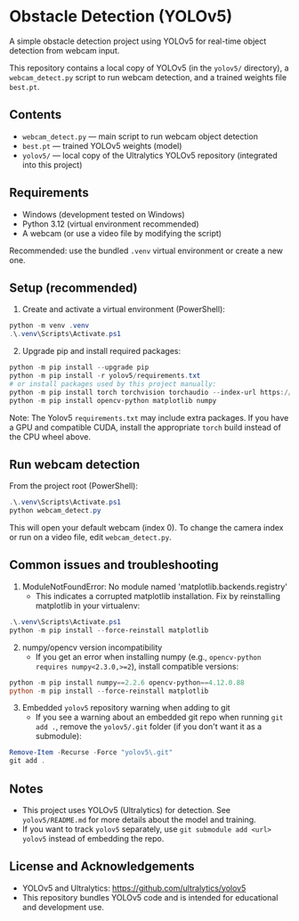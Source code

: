 # Obstacle Detection (YOLOv5)

A simple obstacle detection project using YOLOv5 for real-time object detection from webcam input.

This repository contains a local copy of YOLOv5 (in the `yolov5/` directory), a `webcam_detect.py` script to run webcam detection, and a trained weights file `best.pt`.

## Contents

- `webcam_detect.py` — main script to run webcam object detection
- `best.pt` — trained YOLOv5 weights (model)
- `yolov5/` — local copy of the Ultralytics YOLOv5 repository (integrated into this project)

## Requirements

- Windows (development tested on Windows)
- Python 3.12 (virtual environment recommended)
- A webcam (or use a video file by modifying the script)

Recommended: use the bundled `.venv` virtual environment or create a new one.

## Setup (recommended)

1. Create and activate a virtual environment (PowerShell):

```powershell
python -m venv .venv
.\.venv\Scripts\Activate.ps1
```

2. Upgrade pip and install required packages:

```powershell
python -m pip install --upgrade pip
python -m pip install -r yolov5/requirements.txt
# or install packages used by this project manually:
python -m pip install torch torchvision torchaudio --index-url https://download.pytorch.org/whl/cpu
python -m pip install opencv-python matplotlib numpy
```

Note: The Yolov5 `requirements.txt` may include extra packages. If you have a GPU and compatible CUDA, install the appropriate `torch` build instead of the CPU wheel above.

## Run webcam detection

From the project root (PowerShell):

```powershell
.\.venv\Scripts\Activate.ps1
python webcam_detect.py
```

This will open your default webcam (index 0). To change the camera index or run on a video file, edit `webcam_detect.py`.

## Common issues and troubleshooting

1. ModuleNotFoundError: No module named 'matplotlib.backends.registry'
   - This indicates a corrupted matplotlib installation. Fix by reinstalling matplotlib in your virtualenv:

```powershell
.\.venv\Scripts\Activate.ps1
python -m pip install --force-reinstall matplotlib
```

2. numpy/opencv version incompatibility
   - If you get an error when installing numpy (e.g., `opencv-python requires numpy<2.3.0,>=2`), install compatible versions:

```powershell
python -m pip install numpy==2.2.6 opencv-python==4.12.0.88
python -m pip install --force-reinstall matplotlib
```

3. Embedded `yolov5` repository warning when adding to git
   - If you see a warning about an embedded git repo when running `git add .`, remove the `yolov5/.git` folder (if you don't want it as a submodule):

```powershell
Remove-Item -Recurse -Force "yolov5\.git"
git add .
```

## Notes

- This project uses YOLOv5 (Ultralytics) for detection. See `yolov5/README.md` for more details about the model and training.
- If you want to track `yolov5` separately, use `git submodule add <url> yolov5` instead of embedding the repo.

## License and Acknowledgements

- YOLOv5 and Ultralytics: https://github.com/ultralytics/yolov5
- This repository bundles YOLOv5 code and is intended for educational and development use.

